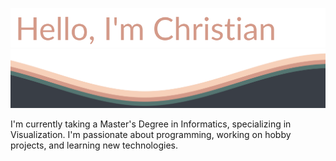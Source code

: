 <p align="center">
  <img src="https://github.com/chrhein/chrhein/blob/master/hello.svg" width=750px/>
  <img src="https://github.com/chrhein/chrhein/blob/master/waves.svg" />
</p>

I'm currently taking a Master's Degree in Informatics, specializing in Visualization. I'm passionate about programming, working on hobby projects, and learning new technologies.

[//]: # (With inspiration from matfantinel: https://github.com/matfantinel/matfantinel)
